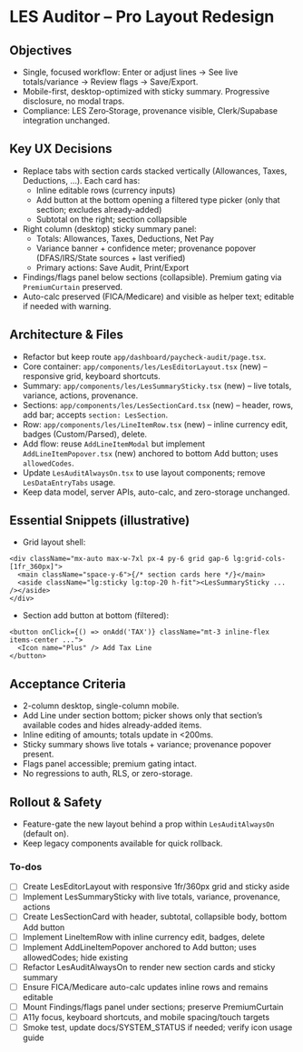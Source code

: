 <!-- ced026d9-fa16-4ab1-9d57-13e36cdbc5bb 324c45a9-cd9a-4dfb-8ee9-673fdde77a8b -->
# LES Auditor – Pro Layout Redesign

## Objectives

- Single, focused workflow: Enter or adjust lines → See live totals/variance → Review flags → Save/Export.
- Mobile-first, desktop-optimized with sticky summary. Progressive disclosure, no modal traps.
- Compliance: LES Zero‑Storage, provenance visible, Clerk/Supabase integration unchanged.

## Key UX Decisions

- Replace tabs with section cards stacked vertically (Allowances, Taxes, Deductions, …). Each card has:
  - Inline editable rows (currency inputs)
  - Add button at the bottom opening a filtered type picker (only that section; excludes already-added)
  - Subtotal on the right; section collapsible
- Right column (desktop) sticky summary panel:
  - Totals: Allowances, Taxes, Deductions, Net Pay
  - Variance banner + confidence meter; provenance popover (DFAS/IRS/State sources + last verified)
  - Primary actions: Save Audit, Print/Export
- Findings/flags panel below sections (collapsible). Premium gating via `PremiumCurtain` preserved.
- Auto-calc preserved (FICA/Medicare) and visible as helper text; editable if needed with warning.

## Architecture & Files

- Refactor but keep route `app/dashboard/paycheck-audit/page.tsx`.
- Core container: `app/components/les/LesEditorLayout.tsx` (new) – responsive grid, keyboard shortcuts.
- Summary: `app/components/les/LesSummarySticky.tsx` (new) – live totals, variance, actions, provenance.
- Sections: `app/components/les/LesSectionCard.tsx` (new) – header, rows, add bar; accepts `section: LesSection`.
- Row: `app/components/les/LineItemRow.tsx` (new) – inline currency edit, badges (Custom/Parsed), delete.
- Add flow: reuse `AddLineItemModal` but implement `AddLineItemPopover.tsx` (new) anchored to bottom Add button; uses `allowedCodes`.
- Update `LesAuditAlwaysOn.tsx` to use layout components; remove `LesDataEntryTabs` usage.
- Keep data model, server APIs, auto-calc, and zero-storage unchanged.

## Essential Snippets (illustrative)

- Grid layout shell:
```tsx
<div className="mx-auto max-w-7xl px-4 py-6 grid gap-6 lg:grid-cols-[1fr_360px]">
  <main className="space-y-6">{/* section cards here */}</main>
  <aside className="lg:sticky lg:top-20 h-fit"><LesSummarySticky ... /></aside>
</div>
```

- Section add button at bottom (filtered):
```tsx
<button onClick={() => onAdd('TAX')} className="mt-3 inline-flex items-center ...">
  <Icon name="Plus" /> Add Tax Line
</button>
```


## Acceptance Criteria

- 2-column desktop, single-column mobile.
- Add Line under section bottom; picker shows only that section’s available codes and hides already-added items.
- Inline editing of amounts; totals update in <200ms.
- Sticky summary shows live totals + variance; provenance popover present.
- Flags panel accessible; premium gating intact.
- No regressions to auth, RLS, or zero-storage.

## Rollout & Safety

- Feature-gate the new layout behind a prop within `LesAuditAlwaysOn` (default on).
- Keep legacy components available for quick rollback.

### To-dos

- [ ] Create LesEditorLayout with responsive 1fr/360px grid and sticky aside
- [ ] Implement LesSummarySticky with live totals, variance, provenance, actions
- [ ] Create LesSectionCard with header, subtotal, collapsible body, bottom Add button
- [ ] Implement LineItemRow with inline currency edit, badges, delete
- [ ] Implement AddLineItemPopover anchored to Add button; uses allowedCodes; hide existing
- [ ] Refactor LesAuditAlwaysOn to render new section cards and sticky summary
- [ ] Ensure FICA/Medicare auto-calc updates inline rows and remains editable
- [ ] Mount Findings/flags panel under sections; preserve PremiumCurtain
- [ ] A11y focus, keyboard shortcuts, and mobile spacing/touch targets
- [ ] Smoke test, update docs/SYSTEM_STATUS if needed; verify icon usage guide